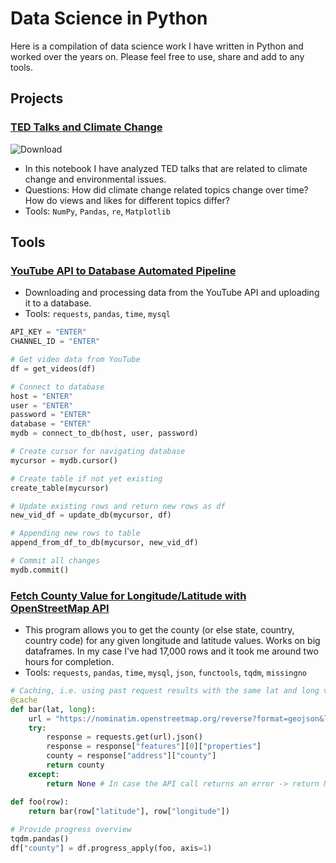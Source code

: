 # Data Science in Python

Here is a compilation of data science work I have written in Python and worked over the years on. Please feel free to use, share and add to any tools.  

## Projects

### [TED Talks and Climate Change](https://github.com/Dince-afk/Data_Science/blob/main/1.%20Projects%20and%20Showcases/ted_talks_climate.ipynb)
![Download](https://user-images.githubusercontent.com/68876259/170859279-77ae3739-f236-4454-9539-49471065865a.png)
- In this notebook I have analyzed TED talks that are related to climate change and environmental issues. 
- Questions: How did climate change related topics change over time? How do views and likes for different topics differ? 
- Tools: `NumPy`, `Pandas`, `re`, `Matplotlib`

## Tools

### [YouTube API to Database Automated Pipeline](https://github.com/Dince-afk/Data_Science/blob/main/1.%20Projects%20and%20Showcases/youtube_api_db.ipynb)

- Downloading and processing data from the YouTube API and uploading it to a database.
- Tools: `requests`, `pandas`, `time`, `mysql`

```python
API_KEY = "ENTER"
CHANNEL_ID = "ENTER"

# Get video data from YouTube
df = get_videos(df)

# Connect to database
host = "ENTER"
user = "ENTER"
password = "ENTER"
database = "ENTER"
mydb = connect_to_db(host, user, password)

# Create cursor for navigating database
mycursor = mydb.cursor()

# Create table if not yet existing
create_table(mycursor)

# Update existing rows and return new rows as df
new_vid_df = update_db(mycursor, df)

# Appending new rows to table
append_from_df_to_db(mycursor, new_vid_df) 

# Commit all changes
mydb.commit() 
```

### [Fetch County Value for Longitude/Latitude with OpenStreetMap API](https://github.com/Dince-afk/Data_Science/blob/main/1.%20Projects%20and%20Showcases/youtube_api_db.ipynb)

- This program allows you to get the county (or else state, country, country code) for any given longitude and latitude values. Works on big dataframes. In my case I've had 17,000 rows and it took me around two hours for completion.
- Tools: `requests`, `pandas`, `time`, `mysql`, `json`, `functools`, `tqdm`, `missingno`

```python
# Caching, i.e. using past request results with the same lat and long values, is required by API provider
@cache 
def bar(lat, long):
    url = "https://nominatim.openstreetmap.org/reverse?format=geojson&lat=" +str(lat)+"&lon="+str(long)
    try:
        response = requests.get(url).json()
        response = response["features"][0]["properties"]
        county = response["address"]["county"]
        return county
    except:
        return None # In case the API call returns an error -> return None

def foo(row):
    return bar(row["latitude"], row["longitude"])
    
# Provide progress overview
tqdm.pandas() 
df["county"] = df.progress_apply(foo, axis=1)
```